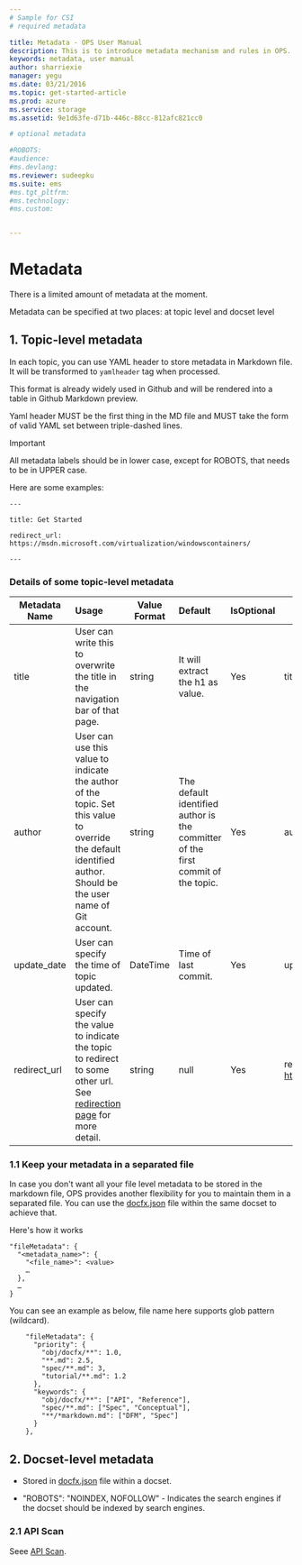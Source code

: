 ```yaml
---
# Sample for CSI
# required metadata

title: Metadata - OPS User Manual
description: This is to introduce metadata mechanism and rules in OPS.
keywords: metadata, user manual
author: sharriexie
manager: yegu
ms.date: 03/21/2016
ms.topic: get-started-article
ms.prod: azure
ms.service: storage
ms.assetid: 9e1d63fe-d71b-446c-88cc-812afc821cc0

# optional metadata

#ROBOTS: 
#audience:
#ms.devlang: 
ms.reviewer: sudeepku
ms.suite: ems
#ms.tgt_pltfrm:
#ms.technology:
#ms.custom:


---
```


# Metadata #

There is a limited amount of metadata at the moment. 

Metadata can be specified at two places: at topic level and docset level

## 1. Topic-level metadata

In each topic, you can use YAML header to store metadata in Markdown file. It will be transformed to `yamlheader` tag when processed.

This format is already widely used in Github and will be rendered into a table in Github Markdown preview. 

Yaml header MUST be the first thing in the MD file and MUST take the form of valid YAML set between triple-dashed lines. 

> [!IMPORTANT]
> All metadata labels should be in lower case, except for ROBOTS, that needs to be in UPPER case.

Here are some examples:

```
---

title: Get Started

redirect_url: https://msdn.microsoft.com/virtualization/windowscontainers/

---
```

### Details of some topic-level metadata

| Metadata Name | Usage | Value Format | Default | IsOptional | Sample |
| --- |:---|---|:---|---|---|
| title | User can write this to overwrite the title in the navigation bar of that page. | string | It will extract the h1 as value. | Yes |title: page title|
| author | User can use this value to indicate the author of the topic. Set this value to override the default identified author. Should be the user name of Git account. | string | The default identified author is the committer of the first commit of the topic. | Yes |author: &lt;git account&gt;|
| update_date | User can specify the time of topic updated. | DateTime | Time of last commit. | Yes | update_date: 2/23/2016 |
| redirect_url | User can specify the value to indicate the topic to redirect to some other url. See [redirection page](OPredirection.md) for more detail. | string | null | Yes |redirect_url: https://msdn.microsoft.com |


### 1.1 Keep your metadata in a separated file

In case you don't want all your file level metadata to be stored in the markdown file, OPS provides another flexibility for you to maintain them in a separated file. You can use the [docfx.json](build-configuration.md) file within the same docset to achieve that.

Here's how it works
```
"fileMetadata": {
  "<metadata_name>": {
    "<file_name>": <value>
    …
  },
  …
}
```

You can see an example as below, file name here supports glob pattern (wildcard).
```
    "fileMetadata": {
      "priority": {
        "obj/docfx/**": 1.0,
        "**.md": 2.5,
        "spec/**.md": 3,
        "tutorial/**.md": 1.2
      },
      "keywords": {
        "obj/docfx/**": ["API", "Reference"],
        "spec/**.md": ["Spec", "Conceptual"],
        "**/*markdown.md": ["DFM", "Spec"]
      }
    },
```

## 2. Docset-level metadata

* Stored in [docfx.json](build-configuration.md) file within a docset.

- "ROBOTS": "NOINDEX, NOFOLLOW" - Indicates the search engines if the docset should be indexed by search engines.

### 2.1 API Scan
Seee [API Scan](APIScan.md).
